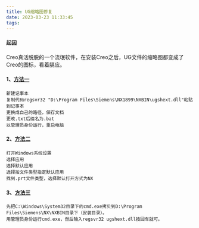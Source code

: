 ```yaml
---
title: UG缩略图修复
date: 2023-03-23 11:33:45
tags:
---
```

#### 起因
Creo真活脱脱的一个流氓软件，在安装Creo之后，UG文件的缩略图都变成了Creo的图标，看着膈应。

<!--more-->

#### 1、[方法一](https://www.ugsnx.com/thread-284773-1-1.html)
~~~
新建记事本
复制代码regsvr32 "D:\Program Files\Siemens\NX1899\NXBIN\ugshext.dll"粘贴到记事本
更换成自己的路径，保存文档
更改.txt后缀名为.bat
以管理员身份运行，重启电脑
~~~
#### 2、[方法二](https://www.ugsnx.com/thread-301964-1-1.html)
~~~
打开Windows系统设置
选择应用
选择默认应用
选择按文件类型指定默认应用
找到.prt文件类型，选择默认打开方式为NX
~~~
#### 3、[方法三](https://www.ugsnx.com/thread-251847-1-1.html)
~~~
先把C:\Windows\System32目录下的cmd.exe拷贝到D:\Program Files\Siemens\NX\NXBIN目录下（安装目录）。
用管理员身份运行cmd.exe，然后输入regsvr32 ugshext.dll按回车就可。
~~~



